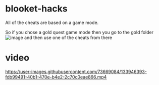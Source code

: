 # blooket-hacks
All of the cheats are based on a game mode.

So if you chose a gold quest game mode then you go to the gold folder ![image](https://user-images.githubusercontent.com/73669084/133948292-c476474b-b79b-4760-866e-96ede980ad91.png) and then use one of the cheats from there


# video 
https://user-images.githubusercontent.com/73669084/133946393-fdb99491-40b1-470e-b4e2-2c70c0eae866.mp4
